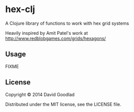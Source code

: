 # hex-clj

A Clojure library of functions to work with hex grid systems

Heavily inspired by Amit Patel's work at
http://www.redblobgames.com/grids/hexagons/

## Usage

FIXME

## License

Copyright © 2014 David Goodlad

Distributed under the MIT license, see the LICENSE file.
